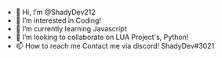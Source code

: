 - 👋 Hi, I’m @ShadyDev212
- 👀 I’m interested in Coding!
- 🌱 I’m currently learning Javascript
- 💞️ I’m looking to collaborate on LUA Project's, Python!
- 📫 How to reach me Contact me via discord! ShadyDev#3021

<!---
ShadyDev212/ShadyDev212 is a ✨ special ✨ repository because its `README.md` (this file) appears on your GitHub profile.
You can click the Preview link to take a look at your changes.
--->
